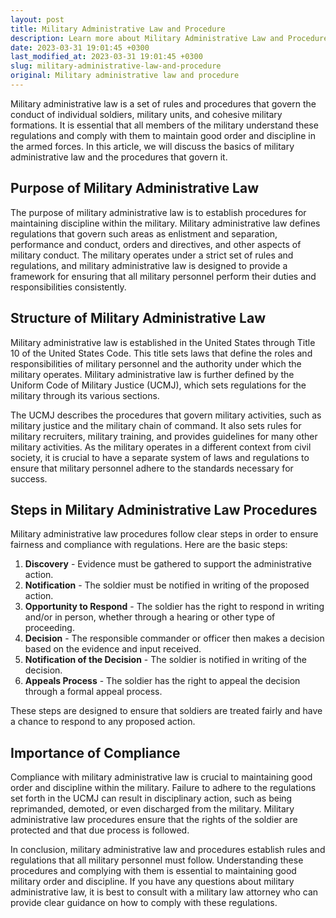 ```yaml
---
layout: post
title: Military Administrative Law and Procedure
description: Learn more about Military Administrative Law and Procedure, including the steps, procedures, and the importance of following rules and regulations in the military.
date: 2023-03-31 19:01:45 +0300
last_modified_at: 2023-03-31 19:01:45 +0300
slug: military-administrative-law-and-procedure
original: Military administrative law and procedure
---
```


Military administrative law is a set of rules and procedures that govern the conduct of individual soldiers, military units, and cohesive military formations. It is essential that all members of the military understand these regulations and comply with them to maintain good order and discipline in the armed forces. In this article, we will discuss the basics of military administrative law and the procedures that govern it.

## Purpose of Military Administrative Law

The purpose of military administrative law is to establish procedures for maintaining discipline within the military. Military administrative law defines regulations that govern such areas as enlistment and separation, performance and conduct, orders and directives, and other aspects of military conduct. The military operates under a strict set of rules and regulations, and military administrative law is designed to provide a framework for ensuring that all military personnel perform their duties and responsibilities consistently.

## Structure of Military Administrative Law

Military administrative law is established in the United States through Title 10 of the United States Code. This title sets laws that define the roles and responsibilities of military personnel and the authority under which the military operates. Military administrative law is further defined by the Uniform Code of Military Justice (UCMJ), which sets regulations for the military through its various sections.

The UCMJ describes the procedures that govern military activities, such as military justice and the military chain of command. It also sets rules for military recruiters, military training, and provides guidelines for many other military activities. As the military operates in a different context from civil society, it is crucial to have a separate system of laws and regulations to ensure that military personnel adhere to the standards necessary for success.

## Steps in Military Administrative Law Procedures

Military administrative law procedures follow clear steps in order to ensure fairness and compliance with regulations. Here are the basic steps:

1. **Discovery** - Evidence must be gathered to support the administrative action.
2. **Notification** - The soldier must be notified in writing of the proposed action.
3. **Opportunity to Respond** - The soldier has the right to respond in writing and/or in person, whether through a hearing or other type of proceeding.
4. **Decision** - The responsible commander or officer then makes a decision based on the evidence and input received.
5. **Notification of the Decision** - The soldier is notified in writing of the decision.
6. **Appeals Process** - The soldier has the right to appeal the decision through a formal appeal process. 

These steps are designed to ensure that soldiers are treated fairly and have a chance to respond to any proposed action.

## Importance of Compliance

Compliance with military administrative law is crucial to maintaining good order and discipline within the military. Failure to adhere to the regulations set forth in the UCMJ can result in disciplinary action, such as being reprimanded, demoted, or even discharged from the military. Military administrative law procedures ensure that the rights of the soldier are protected and that due process is followed.

In conclusion, military administrative law and procedures establish rules and regulations that all military personnel must follow. Understanding these procedures and complying with them is essential to maintaining good military order and discipline. If you have any questions about military administrative law, it is best to consult with a military law attorney who can provide clear guidance on how to comply with these regulations.